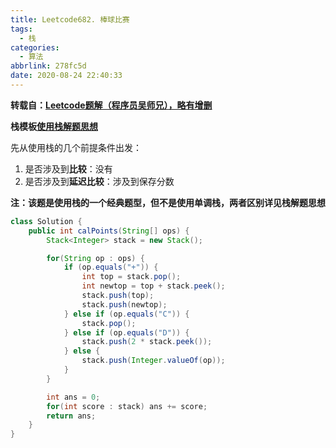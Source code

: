 ```yaml
---
title: Leetcode682. 棒球比赛
tags:
  - 栈
categories:
  - 算法
abbrlink: 278fc5d
date: 2020-08-24 22:40:33
---
```


**转载自：[Leetcode题解（程序员吴师兄），略有增删](https://leetcode-cn.com/problems/daily-temperatures/solution/leetcode-tu-jie-739mei-ri-wen-du-by-misterbooo/)**

**栈模板[使用栈解题思想](./使用栈解题思想.md)**

<!-- more -->

先从使用栈的几个前提条件出发：

1. 是否涉及到**比较**：没有
2. 是否涉及到**延迟比较**：涉及到保存分数

**注：该题是使用栈的一个经典题型，但不是使用单调栈，两者区别详见栈解题思想**

```java
class Solution {
    public int calPoints(String[] ops) {
        Stack<Integer> stack = new Stack();

        for(String op : ops) {
            if (op.equals("+")) {
                int top = stack.pop();
                int newtop = top + stack.peek();
                stack.push(top);
                stack.push(newtop);
            } else if (op.equals("C")) {
                stack.pop();
            } else if (op.equals("D")) {
                stack.push(2 * stack.peek());
            } else {
                stack.push(Integer.valueOf(op));
            }
        }

        int ans = 0;
        for(int score : stack) ans += score;
        return ans;
    }
}
```

